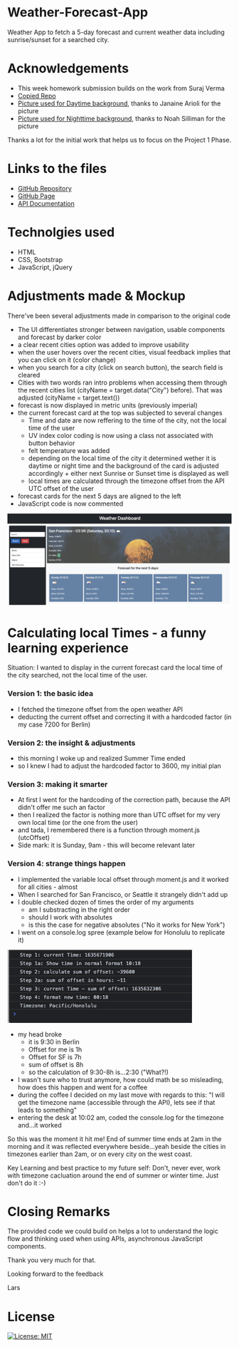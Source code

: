 # Weather-Forecast-App

Weather App to fetch a 5-day forecast and current weather data including sunrise/sunset for a searched city.

# Acknowledgements

- This week homework submission builds on the work from Suraj Verma
- [Copied Repo](https://github.com/surajverma2587/weather-dashboard/tree/dev)
- [Picture used for Daytime background](https://unsplash.com/photos/sAtNmpS66n4), thanks to Janaine Arioli for the picture
- [Picture used for Nighttime background](https://unsplash.com/photos/vhInzGLpnyI), thanks to Noah Silliman for the picture

Thanks a lot for the initial work that helps us to focus on the Project 1 Phase.

# Links to the files

- [GitHub Repository](https://github.com/laeuler/Homework06WeatherDashboard)
- [GitHub Page](https://laeuler.github.io/Homework06WeatherDashboard)
- [API Documentation](https://openweathermap.org/api/one-call-api)

# Technolgies used

- HTML
- CSS, Bootstrap
- JavaScript, jQuery

# Adjustments made & Mockup

There've been several adjustments made in comparison to the original code

- The UI differentiates stronger between navigation, usable components and forecast by darker color
- a clear recent cities option was added to improve usability
- when the user hovers over the recent cities, visual feedback implies that you can click on it (color change)
- when you search for a city (click on search button), the search field is cleared
- Cities with two words ran intro problems when accessing them through the recent cities list (cityName = target.data("City") before). That was adjusted (cityName = target.text())
- forecast is now displayed in metric units (previously imperial)
- the current forecast card at the top was subjected to several changes
  - Time and date are now reffering to the time of the city, not the local time of the user
  - UV index color coding is now using a class not associated with button behavior
  - felt temperature was added
  - depending on the local time of the city it determined wether it is daytime or night time and the background of the card is adjusted accordingly + either next Sunrise or Sunset time is displayed as well
  - local times are calculated through the timezone offset from the API UTC offset of the user
- forecast cards for the next 5 days are aligned to the left
- JavaScript code is now commented

![General UI](./assets/screencapture/GeneralUI.png)

# Calculating local Times - a funny learning experience

Situation: I wanted to display in the current forecast card the local time of the city searched, not the local time of the user.

### Version 1: the basic idea

- I fetched the timezone offset from the open weather API
- deducting the current offset and correcting it with a hardcoded factor (in my case 7200 for Berlin)

### Version 2: the insight & adjustments

- this morning I woke up and realized Summer Time ended
- so I knew I had to adjust the hardcoded factor to 3600, my initial plan

### Version 3: making it smarter

- At first I went for the hardcoding of the correction path, because the API didn't offer me such an factor
- then I realized the factor is nothing more than UTC offset for my very own local time (or the one from the user)
- and tada, I remembered there is a function through moment.js (utcOffset)
- Side mark: it is Sunday, 9am - this will become relevant later

### Version 4: strange things happen

- I implemented the variable local offset through moment.js and it worked for all cities - almost
- When I searched for San Francisco, or Seattle it strangely didn't add up
- I double checked dozen of times the order of my arguments
  - am I substracting in the right order
  - should I work with absolutes
  - is this the case for negative absolutes ("No it works for New York")
- I went on a console.log spree (example below for Honolulu to replicate it)

![General UI](./assets/screencapture/localTimeConfusion.png)

- my head broke
  - it is 9:30 in Berlin
  - Offset for me is 1h
  - Offset for SF is 7h
  - sum of offset is 8h
  - so the calculation of 9:30-8h is...2:30 ("What?!)
- I wasn't sure who to trust anymore, how could math be so misleading, how does this happen and went for a coffee
- during the coffee I decided on my last move with regards to this: "I will get the timezone name (accessible through the API), lets see if that leads to something"
- entering the desk at 10:02 am, coded the console.log for the timezone and...it worked

So this was the moment it hit me! End of summer time ends at 2am in the morning and it was reflected everywhere beside...yeah beside the cities in timezones earlier than 2am, or on every city on the west coast.

Key Learning and best practice to my future self: Don't, never ever, work with timezone cacluation around the end of summer or winter time. Just don't do it :-)

# Closing Remarks

The provided code we could build on helps a lot to understand the logic flow and thinking used when using APIs, asynchronous JavaScript components.

Thank you very much for that.

Looking forward to the feedback

Lars

# License

[![License: MIT](https://img.shields.io/badge/License-MIT-yellow.svg)](https://opensource.org/licenses/MIT)
